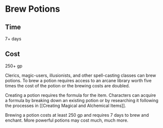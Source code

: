 # Brew Potions

## Time
7+ days

## Cost
250+ gp

Clerics, magic-users, illusionists, and other spell-casting classes can brew potions. To brew a potion requires access to an arcane library worth five times the cost of the potion or the brewing costs are doubled.

Creating a potion requires the formula for the item. Characters can acquire a formula by breaking down an existing potion or by researching it following the processes in [[Creating Magical and Alchemical Items]].

Brewing a potion costs at least 250 gp and requires 7 days to brew and enchant. More powerful potions may cost much, much more.